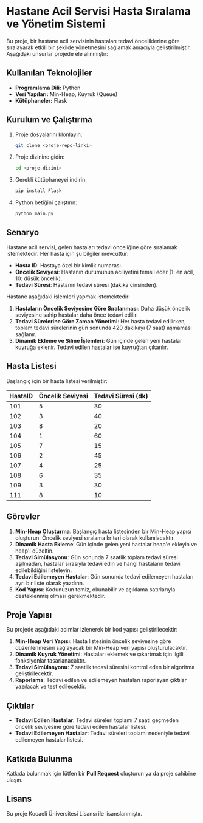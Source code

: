 # Hastane Acil Servisi Hasta Sıralama ve Yönetim Sistemi

Bu proje, bir hastane acil servisinin hastaları tedavi önceliklerine göre sıralayarak etkili bir şekilde yönetmesini sağlamak amacıyla geliştirilmiştir. Aşağıdaki unsurlar projede ele alınmıştır:

## Kullanılan Teknolojiler
- **Programlama Dili:** Python
- **Veri Yapıları:** Min-Heap, Kuyruk (Queue)
- **Kütüphaneler:** Flask 
## Kurulum ve Çalıştırma
1. Proje dosyalarını klonlayın:
   ```bash
   git clone <proje-repo-linki>
   ```
2. Proje dizinine gidin:
   ```bash
   cd <proje-dizini>
   ```
3. Gerekli kütüphaneyei indirin:
   ```bash
   pip install Flask
   ```
4. Python betiğini çalıştırın:
   ```bash
   python main.py
   ```


## Senaryo
Hastane acil servisi, gelen hastaları tedavi önceliğine göre sıralamak istemektedir. Her hasta için şu bilgiler mevcuttur:
- **Hasta ID**: Hastaya özel bir kimlik numarası.
- **Öncelik Seviyesi**: Hastanın durumunun aciliyetini temsil eder (1: en acil, 10: düşük öncelik).
- **Tedavi Süresi**: Hastanın tedavi süresi (dakika cinsinden).

Hastane aşağıdaki işlemleri yapmak istemektedir:
1. **Hastaların Öncelik Seviyesine Göre Sıralanması**: Daha düşük öncelik seviyesine sahip hastalar daha önce tedavi edilir.
2. **Tedavi Sürelerine Göre Zaman Yönetimi**: Her hasta tedavi edilirken, toplam tedavi sürelerinin gün sonunda 420 dakikayı (7 saat) aşmaması sağlanır.
3. **Dinamik Ekleme ve Silme İşlemleri**: Gün içinde gelen yeni hastalar kuyruğa eklenir. Tedavi edilen hastalar ise kuyruğtan çıkarılır.

## Hasta Listesi
Başlangıç için bir hasta listesi verilmiştir:

| HastaID | Öncelik Seviyesi | Tedavi Süresi (dk) |
|---------|--------------------|---------------------|
| 101     | 5                  | 30                  |
| 102     | 3                  | 40                  |
| 103     | 8                  | 20                  |
| 104     | 1                  | 60                  |
| 105     | 7                  | 15                  |
| 106     | 2                  | 45                  |
| 107     | 4                  | 25                  |
| 108     | 6                  | 35                  |
| 109     | 3                  | 30                  |
| 111     | 8                  | 10                  |


## Görevler
1. **Min-Heap Oluşturma**: Başlangıç hasta listesinden bir Min-Heap yapısı oluşturun. Öncelik seviyesi sıralama kriteri olarak kullanılacaktır.
2. **Dinamik Hasta Ekleme**: Gün içinde gelen yeni hastalar heap'e ekleyin ve heap'i düzeltin.
3. **Tedavi Simülasyonu**: Gün sonunda 7 saatlik toplam tedavi süresi aşılmadan, hastalar sırasıyla tedavi edin ve hangi hastaların tedavi edilebildiğini listeleyin.
4. **Tedavi Edilemeyen Hastalar**: Gün sonunda tedavi edilemeyen hastaları ayrı bir liste olarak yazdırın.
5. **Kod Yapısı**: Kodunuzun temiz, okunabilir ve açıklama satırlarıyla desteklenmiş olması gerekmektedir.

## Proje Yapısı
Bu projede aşağıdaki adımlar izlenerek bir kod yapısı geliştirilecektir:

1. **Min-Heap Veri Yapısı**: Hasta listesinin öncelik seviyesine göre düzenlenmesini sağlayacak bir Min-Heap veri yapısı oluşturulacaktır.
2. **Dinamik Kuyruk Yönetimi**: Hastaları eklemek ve çıkartmak için ilgili fonksiyonlar tasarlanacaktır.
3. **Tedavi Simülasyonu**: 7 saatlik tedavi süresini kontrol eden bir algoritma geliştirilecektir.
4. **Raporlama**: Tedavi edilen ve edilemeyen hastaları raporlayan çıktılar yazılacak ve test edilecektir.

## Çıktılar
- **Tedavi Edilen Hastalar**: Tedavi süreleri toplamı 7 saati geçmeden öncelik seviyesine göre tedavi edilen hastalar listesi.
- **Tedavi Edilemeyen Hastalar**: Tedavi süreleri toplamı nedeniyle tedavi edilemeyen hastalar listesi.



## Katkıda Bulunma
Katkıda bulunmak için lütfen bir **Pull Request** oluşturun ya da proje sahibine ulaşın.

## Lisans
Bu proje Kocaeli Üniversitesi Lisansı ile lisanslanmıştır.

